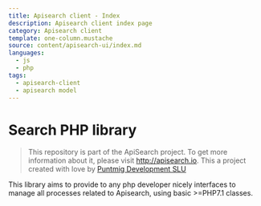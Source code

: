 ```yaml
---
title: Apisearch client - Index
description: Apisearch client index page
category: Apisearch client
template: one-column.mustache
source: content/apisearch-ui/index.md
languages: 
  - js
  - php
tags:
  - apisearch-client
  - apisearch model
---
```


# Search PHP library

> This repository is part of the ApiSearch project. To get more information
> about it, please visit http://apisearch.io. This a project created with love
> by [Puntmig Development SLU](http://puntmig.com)

This library aims to provide to any php developer nicely interfaces to manage
all processes related to Apisearch, using basic >=PHP7.1 classes.

